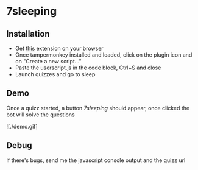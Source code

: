 # 7sleeping

## Installation

- Get [this](https://www.tampermonkey.net/) extension on your browser
- Once tampermonkey installed and loaded, click on the plugin icon and on "Create a new script..."
- Paste the userscript.js in the code block, Ctrl+S and close
- Launch quizzes and go to sleep

## Demo

Once a quizz started, a button *7sleeping* should appear, once clicked the bot will solve the questions

![./demo.gif]


## Debug

If there's bugs, send me the javascript console output and the quizz url
